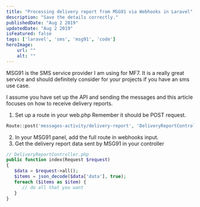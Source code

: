 ```yaml
---
title: "Processing delivery report from MSG91 via Webhooks in Laravel"
description: "Save the details correctly."
publishedDate: "Aug 2 2019"
updatedDate: "Aug 2 2019"
isFeatured: false
tags: ['laravel', 'sms', 'msg91', 'code']
heroImage:
    url: ""
    alt: ""
---
```


MSG91 is the SMS service provider I am using for MF7. It is a really great service and should definitely consider for your projects if you have an sms use case.

I assume you have set up the API and sending the messages and this article focuses on how to receive delivery reports.

1. Set up a route in your web.php Remember it should be POST request.

```php
Route::post('messages-activity/delivery-report', 'DeliveryReportController@index');
```

2. In your MSG91 panel, add the full route in webhooks input.
3. Get the delivery report data sent by MSG91 in your controller

```php
// DeliveryReportController.php
public function index(Request $request)
{
   $data = $request->all();
   $items = json_decode($data['data'], true);
   foreach ($items as $item) {
      // do all that you want
   }
}
```

